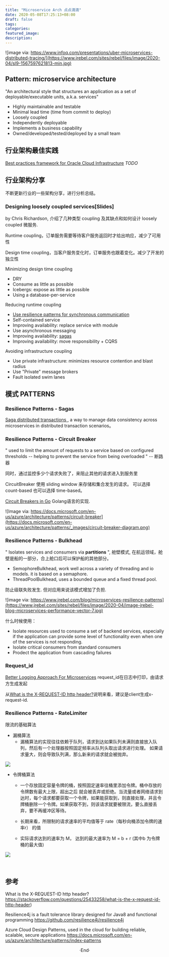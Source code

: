 ```yaml
---
title: "Microservice Arch 点点滴滴"
date: 2020-05-08T17:25:13+08:00
draft: false
tags: 
categories: 
featured_image: 
description: 
---
```


![image via: https://www.infoq.com/presentations/uber-microservices-distributed-tracing/](https://www.jrebel.com/sites/rebel/files/image/2020-04/sl9-1567597621813-min.jpg)

## Pattern: microservice architecture

"An architectural style that structures an application as a set of deployable/executable units, a.k.a. services"

- Highly maintainable and testable
- Minimal lead time (time from commit to deploy)
- Loosely coupled
- Independently deployable
- Implements a business capability
- Owned/developed/tested/deployed by a small team

## 行业架构最佳实践

[Best practices framework for Oracle Cloud Infrastructure](https://docs.oracle.com/en/solutions/oci-best-practices/index.html#GUID-5F2D2745-934E-409A-A7BA-D0976F727845) *TODO*

## 行业架构分享
不断更新行业的一些架构分享，进行分析总结。

###  Designing loosely coupled services[Slides]
by Chris Richardson, 介绍了几种类型 coupling 及其缺点和如何设计 loosely coupled 微服务.

Runtime coupling，订单服务需要等待客户服务返回时才给出响应，减少了可用性

Design time coupling，当客户服务变化时，订单服务也跟着变化。减少了开发的独立性


Minimizing design time coupling

- DRY 
- Consume as little as possible
- Icebergs: expose as little as possible
- Using a database-per-service

Reducing runtime coupling

- [Use resilience patterns for synchronous communication](#resilience-patterns---circuit-breaker)
- Self-contained service
- Improving availability: replace service with module
- Use asynchronous messaging 
- Improving availability: [sagas](#resilience-patterns---sagas)
- Improving availability: move responsibility + CQRS

Avoiding infrastructure coupling

- Use private infrastructure: minimizes resource contention and blast radius
- Use "Private" message brokers
- Fault isolated swim lanes


##  模式 PATTERNS

### Resilience Patterns - Sagas

[ Saga distributed transactions ](https://docs.microsoft.com/en-us/azure/architecture/reference-architectures/saga/saga), a way to manage data consistency across microservices in distributed transaction scenarios。

### Resilience Patterns - Circuit Breaker 
" used to limit the amount of requests to a service based on configured thresholds -- helping to prevent the service from being overloaded "  --  断路器

同时，通过监控多少个请求失败了，来阻止其他的请求进入到服务里

CircuitBreaker 使用 sliding window 来存储和集合发生的请求。 可以选择 count-based 也可以选择 time-based。

[Circuit Breakers in Go](https://github.com/rubyist/circuitbreaker) Golang语言的实现.

![Image via: https://docs.microsoft.com/en-us/azure/architecture/patterns/circuit-breaker](https://docs.microsoft.com/en-us/azure/architecture/patterns/_images/circuit-breaker-diagram.png)

### Resilience Patterns - Bulkhead
" Isolates services and consumers via **partitions** ",  舱壁模式, 在航运领域，舱壁是船的一部分，合上舱口后可以保护船的其他部分。

- SemophoreBulkhead, work well across a variety of threading and io models. it is based on a semaphore.
- ThreadPoolBulkhead, uses a bounded queue and a fixed thread pool.

防止级联失败发生. 但对应用来说该模式增加了负担.

![image via: https://www.jrebel.com/blog/microservices-resilience-patterns](https://www.jrebel.com/sites/rebel/files/image/2020-04/image-jrebel-blog-microservices-performance-vector-7.jpg)

什么时候使用：

- Isolate resources used to consume a set of backend services, especially if the application can provide some level of functionality even when one of the services is not responding.
- Isolate critical consumers from standard consumers
- Prodect the application from cascading failures

### Request_id 

[Better Logging Approach For Microservices](https://medium.com/cstech/better-logging-approach-for-microservices-3cc2c45e7aaa) request_id在日志中打印，由请求方生成发起

从[What is the X-REQUEST-ID http header?](#参考)说明来看，建议是client生成x-request-id.


### Resilience Patterns - RateLimiter 

限流的基础算法

- 漏桶算法
  - 漏桶算法的实现往往依赖于队列，请求到达如果队列未满则直接放入队列，然后有一个处理器按照固定频率从队列头取出请求进行处理。 如果请求量大，则会导致队列满，那么新来的请求就会被抛弃。

![](https://upload-images.jianshu.io/upload_images/623378-d8ca6373e1fbddae.png?imageMogr2/auto-orient/strip%7CimageView2/2/w/1240)
- 令牌桶算法
  - 一个存放固定容量令牌的桶，按照固定速率往桶里添加令牌。桶中存放的令牌数有最大上限，超出之后 就会被丢弃或拒绝。当流量或者网络请求到达时，每个请求都要获取一个令牌，如果能获取到，则直接处理，并且令牌桶删除一个令牌。如果获取不到，则该请求就要被限流，要么直接丢弃，要不再缓冲区等待。

  - 长期来看，所限制的请求速率的平均值等于 rate（每秒向桶添加令牌的速率r） 的值
  - 实际请求达到的速率为 M， 达到的最大速率为 M = b + r (其中b 为令牌桶的最大值)

![](https://upload-images.jianshu.io/upload_images/623378-992f9c0b0ab82143.png?imageMogr2/auto-orient/strip%7CimageView2/2/w/1240)


<br>

## 参考

What is the X-REQUEST-ID http header? https://stackoverflow.com/questions/25433258/what-is-the-x-request-id-http-header) 

Resilience4j is a fault tolerance library designed for Java8 and functional programming https://github.com/resilience4j/resilience4j

Azure Cloud Design Patterns, used in the cloud for building reliable, scalable, secure applications  https://docs.microsoft.com/en-us/azure/architecture/patterns/index-patterns
<center>  ·End·  </center>

